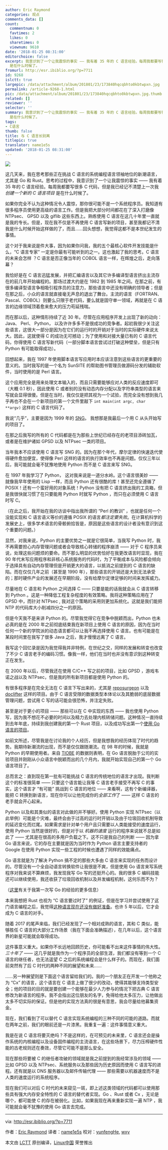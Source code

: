 ```yaml
---
author: Eric Raymond
categories: 观点
comments_data: []
count:
  commentnum: 0
  favtimes: 2
  likes: 0
  sharetimes: 0
  viewnum: 9610
date: '2018-01-25 08:31:00'
editorchoice: false
excerpt: 我意识到了一个让我震惊的事实 —— 我有着 35 年的 C 语言经验。每周我都要写很多 C 代码，但是我已经记不清楚上一次我 创建一个新的 C 语言项目
  是在什么时候了。
fromurl: http://esr.ibiblio.org/?p=7711
id: 9268
islctt: true
largepic: /data/attachment/album/201801/23/173840hqcqbhto0kbtwpxn.jpg
permalink: /article-9268-1.html
pic: /data/attachment/album/201801/23/173840hqcqbhto0kbtwpxn.jpg.thumb.jpg
related: []
reviewer: ''
selector: ''
summary: 我意识到了一个让我震惊的事实 —— 我有着 35 年的 C 语言经验。每周我都要写很多 C 代码，但是我已经记不清楚上一次我 创建一个新的 C 语言项目
  是在什么时候了。
tags:
- C语言
thumb: false
title: 与 C 语言长别离
titlepic: true
translator: name1e5s
updated: '2018-01-25 08:31:00'
---
```


![](/data/attachment/album/201801/23/173840hqcqbhto0kbtwpxn.jpg)


这几天来，我在思考那些正在挑战 C 语言的系统编程语言领袖地位的新潮语言，尤其是 Go 和 Rust。思考的过程中，我意识到了一个让我震惊的事实 —— 我有着 35 年的 C 语言经验。每周我都要写很多 C 代码，但是我已经记不清楚上一次我 *创建一个新的 C 语言项目* 是在什么时候了。


如果你完全不认为这种情况令人震惊，那你很可能不是一个系统程序员。我知道有很多程序员使用更高级的语言工作。但是我把大部分时间都花在了深入打磨像 NTPsec、 GPSD 以及 giflib 这些东西上。熟练使用 C 语言在这几十年里一直就是我的专长。但是，现在我不仅是不再使用 C 语言写新的项目，甚至我都记不清我是什么时候开始这样做的了，而且……回头想想，我觉得这都不是本世纪发生的事情。


这个对于我来说是件大事，因为如果你问我，我的五个最核心软件开发技能是什么，“C 语言专家” 一定是你最有可能听到的之一。这也激起了我的思考。C 语言的未来会怎样 ？C 语言是否正像当年的 COBOL 语言一样，在辉煌之后，走向落幕？


我恰好是在 C 语言迅猛发展，并把汇编语言以及其它许多编译型语言挤出主流存在的前几年开始编程的。那场过渡大约是在 1982 到 1985 年之间。在那之前，有很多编译型语言争相吸引程序员的注意力，那些语言中还没有明确的领导者；但是在那之后，小众的语言就直接毫无声息的退出了舞台。主流的语言（FORTRAN、Pascal、COBOL）则要么只限于老代码，要么就是固守单一领域，再就是在 C 语言的边缘领域顶着愈来愈大的压力苟延残喘。


而在那以后，这种情形持续了近 30 年。尽管在应用程序开发上出现了新的动向： Java、 Perl、 Python， 以及许许多多不是很成功的竞争者。起初我很少关注这些语言，这很大一部分是因为在它们的运行时的开销对于当时的实际硬件来说太大。因此，这就使得 C 的成功无可撼动；为了使用和对接大量已有的 C 语言代码，你得使用 C 语言写新代码（一部分脚本语言尝试过打破这种壁垒，但是只有 Python 有可能取得成功）。


回想起来，我在 1997 年使用脚本语言写应用时本应该注意到这些语言的更重要的意义的。当时我写的是一个名为 SunSITE 的帮助图书管理员做源码分发的辅助软件，当时使用的是 Perl 语言。


这个应用完全是用来处理文本输入的，而且只需要能够应对人类的反应速度即可（大概 0.1 秒），因此使用 C 或者别的没有动态内存分配以及字符串类型的语言来写就会显得很傻。但是在当时，我仅仅是把其视为一个试验，而完全没有想到我几乎再也不会在一个新项目的第一个文件里敲下 `int main(int argc, char **argv)` 这样的 C 语言代码了。


我说“几乎”，主要是因为 1999 年的 [SNG](http://sng.sourceforge.net/)。 我想那是我最后一个用 C 从头开始写的项目了。


在那之后我写的所有的 C 代码都是在为那些上世纪已经存在的老项目添砖加瓦，或者是在维护诸如 GPSD 以及 NTPsec 一类的项目。


当年我本不应该使用 C 语言写 SNG 的。因为在那个年代，摩尔定律的快速迭代使得硬件愈加便宜，使得像 Perl 这样的语言的执行效率也不再是问题。仅仅三年以后，我可能就会毫不犹豫地使用 Python 而不是 C 语言来写 SNG。


在 1997 年我学习了 Python， 这对我来说是一道分水岭。这个语言很美妙 —— 就像我早年使用的 Lisp 一样，而且 Python 还有很酷的库！甚至还完全遵循了 POSIX！还有一个蛮好用的对象系统！Python 没有把 C 语言挤出我的工具箱，但是我很快就习惯了在只要能用 Python 时就写 Python ，而只在必须使用 C 语言时写 C。


（在此之后，我开始在我的访谈中指出我所谓的 “Perl 的教训” ，也就是任何一个没能实现和 C 语言语义等价的遵循 POSIX 的语言*都注定要失败*。在计算机科学的发展史上，很多学术语言的骨骸俯拾皆是，原因是这些语言的设计者没有意识到这个重要的问题。）


显然，对我来说，Python 的主要优势之一就是它很简单，当我写 Python 时，我不再需要担心内存管理问题或者会导致核心转储的程序崩溃 —— 对于 C 程序员来说，处理这些问题烦的要命。而不那么明显的优势恰好在我更改语言时显现，我在 90 年代末写应用程序和非核心系统服务的代码时，为了平衡成本与风险都会倾向于选择具有自动内存管理但是开销更大的语言，以抵消之前提到的 C 语言的缺陷。而在仅仅几年之前（甚至是 1990 年），那些语言的开销还是大到无法承受的；那时硬件产业的发展还在早期阶段，没有给摩尔定律足够的时间来发挥威力。


尽量地在 C 语言和 Python 之间选择 C —— 只要是能的话我就会从 C 语言转移到 Python 。这是一种降低工程复杂程度的有效策略。我将这种策略应用在了 GPSD 中，而针对 NTPsec , 我对这个策略的采用则更加系统化。这就是我们能把 NTP 的代码库大小削减四分之一的原因。


但是今天我不是来讲 Python 的。尽管我觉得它在竞争中脱颖而出，Python 也未必真的是在 2000 年之前彻底结束我在新项目上使用 C 语言的原因，因为在当时任何一个新的学院派的动态语言都可以让我不再选择使用 C 语言。也有可能是在某段时间里在我写了很多 Java 之后，我才慢慢远离了 C 语言。


我写这个回忆录是因为我觉得我并非特例，在世纪之交，同样的发展和转变也改变了不少 C 语言老手的编码习惯。像我一样，他们在当时也并没有意识到这种转变正在发生。


在 2000 年以后，尽管我还在使用 C/C++ 写之前的项目，比如 GPSD ，游戏韦诺之战以及 NTPsec，但是我的所有新项目都是使用 Python 的。


有很多程序是在完全无法在 C 语言下写出来的，尤其是 [reposurgeon](http://www.catb.org/esr/reposurgeon/) 以及 [doclifter](http://www.catb.org/esr/doclifter/) 这样的项目。由于 C 语言受限的数据类型本体论以及其脆弱的底层数据管理问题，尝试用 C 写的话可能会很恐怖，并注定失败。


甚至是对于更小的项目 —— 那些可以在 C 中实现的东西 —— 我也使用 Python 写，因为我不想花不必要的时间以及精力去处理内核转储问题。这种情况一直持续到去年年底，持续到我创建我的第一个 Rust 项目，以及成功写出第一个[使用 Go 语言的项目](http://www.catb.org/esr/loccount/)。


如前文所述，尽管我是在讨论我的个人经历，但是我想我的经历体现了时代的趋势。我期待新潮流的出现，而不是仅仅跟随潮流。在 98 年的时候，我就是 Python 的早期使用者。来自 [TIOBE](https://www.tiobe.com/tiobe-index/) 的数据则表明，在 Go 语言脱胎于公司的实验项目并刚刚从小众语言中脱颖而出的几个月内，我就开始实现自己的第一个 Go 语言项目了。


总而言之：直到现在第一批有可能挑战 C 语言的传统地位的语言才出现。我判断这个的标准很简单 —— 只要这个语言能让我等 C 语言老手接受不再写 C 的事实，这个语言才 “有可能” 挑战到 C 语言的地位 —— 来看啊，这有个新编译器，能把 C 转换到新语言，现在你可以让他完成你的*全部工作*了 —— 这样 C 语言的老手就会开心起来。


Python 以及和其类似的语言对此做的并不够好。使用 Python 实现 NTPsec（以此举例）可能是个灾难，最终会由于过高的运行时开销以及由于垃圾回收机制导致的延迟变化而烂尾。如果需求是针对单个用户且只需要以人类能接受的速度运行，使用 Python 当然是很好的，但是对于以 *机器的速度* 运行的程序来说就不总是如此了 —— 尤其是在很高的多用户负载之下。这不只是我自己的判断 —— 因为拿 Go 语言来说，它的存在主要就是因为当时作为 Python 语言主要支持者的 Google 在使用 Python 实现一些工程的时候也遭遇了同样的效能痛点。


Go 语言就是为了解决 Python 搞不定的那些大多由 C 语言来实现的任务而设计的。尽管没有一个全自动语言转换软件让我很是不爽，但是使用 Go 语言来写系统程序对我来说不算麻烦，我发现我写 Go 写的还挺开心的。我的很多 C 编码技能还可以继续使用，我还收获了垃圾回收机制以及并发编程机制，这何乐而不为？


（[这里](https://blog.ntpsec.org/2017/02/07/grappling-with-go.html)有关于我第一次写 Go 的经验的更多信息）


本来我想把 Rust 也视为 “C 语言要过时了” 的例证，但是在学习并尝试使用了这门语言编程之后，我觉得[这种语言现在还没有做好准备](http://esr.ibiblio.org/?p=7303)。也许 5 年以后，它才会成为 C 语言的对手。


随着 2017 的尾声来临，我们已经发现了一个相对成熟的语言，其和 C 类似，能够胜任 C 语言的大部分工作场景（我在下面会准确描述），在几年以后，这个语言界的新星可能就会取得成功。


这件事意义重大。如果你不长远地回顾历史，你可能看不出来这件事情的伟大性。*三十年了* —— 这几乎就是我作为一个程序员的全部生涯，我们都没有等到一个 C 语言的继任者，也无法遥望 C 之后的系统编程会是什么样子的。而现在，我们面前突然有了后 C 时代的两种不同的展望和未来……


……另一种展望则是下面这个语言留给我们的。我的一个朋友正在开发一个他称之为 “Cx” 的语言，这个语言在 C 语言上做了很少的改动，使得其能够支持类型安全；他的项目的目的就是要创建一个能够在最少人力参与的情况下把古典 C 语言修改为新语言的程序。我不会指出这位朋友的名字，免得给他太多压力，让他做出太多不切实际的保证。但是他的实现方法真的很是有意思，我会尽量给他募集资金。


现在，我们看到了可以替代 C 语言实现系统编程的三种不同的可能的道路。而就在两年之前，我们的眼前还是一片漆黑。我重复一遍：这件事情意义重大。


我是在说 C 语言将要灭绝吗？不是这样的，在可预见的未来里，C 语言还会是操作系统的内核编程以及设备固件编程的主流语言，在这些场景下，尽力压榨硬件性能的古老规则还在奏效，尽管它可能不是那么安全。


现在那些将要被 C 的继任者攻破的领域就是我之前提到的我经常涉及的领域 —— 比如 GPSD 以及 NTPsec、系统服务以及那些因为历史原因而使用 C 语言写的进程。还有就是以 DNS 服务器以及邮件传输代理 —— 那些需要以机器速度而不是人类的速度运行的系统程序。


现在我们可以对后 C 时代的未来窥见一斑，即上述这类领域的代码都可以使用那些具有强大内存安全特性的 C 语言的替代者实现。Go 、Rust 或者 Cx ，无论是哪个，都可能使 C 的存在被弱化。比如，如果我现在再来重新实现一遍 NTP ，我可能就会毫不犹豫的使用 Go 语言去完成。




---


via: <http://esr.ibiblio.org/?p=7711>


作者：[Eric Raymond](http://esr.ibiblio.org/?author=2) 译者：[name1e5s](https://github.com/name1e5s) 校对：[yunfengHe](https://github.com/yunfengHe), [wxy](https://github.com/wxy)


本文由 [LCTT](https://github.com/LCTT/TranslateProject) 原创编译，[Linux中国](https://linux.cn/) 荣誉推出